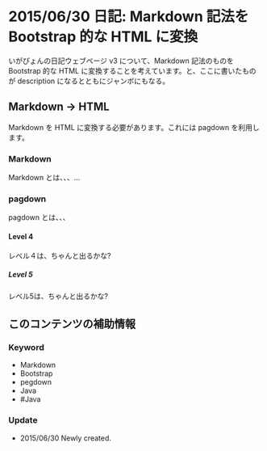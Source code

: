 2015/06/30 日記: Markdown 記法を Bootstrap 的な HTML に変換
======================================================

いがぴょんの日記ウェブページ v3 について、Markdown 記法のものを Bootstrap 的な HTML に変換することを考えています。と、ここに書いたものが description になるとともにジャンボにもなる。

## Markdown → HTML
Markdown を HTML に変換する必要があります。これには pagdown を利用します。

### Markdown
Markdown とは、、、...

### pagdown
pagdown とは、、、

#### Level 4
レベル４は、ちゃんと出るかな?

##### Level 5
レベル5は、ちゃんと出るかな?

## このコンテンツの補助情報
### Keyword
 * Markdown
 * Bootstrap
 * pegdown
 * Java
 * \#Java

### Update
 * 2015/06/30 Newly created.
 
